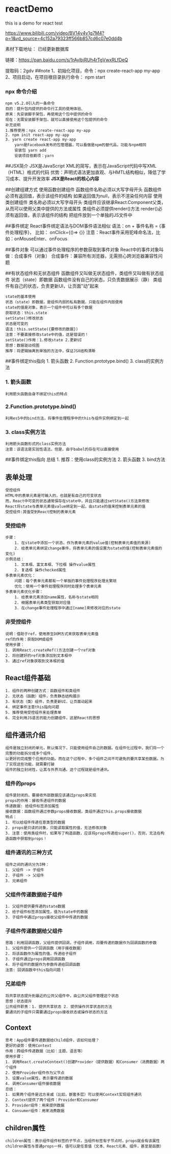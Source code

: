# reactDemo
this is a demo for react test

https://www.bilibili.com/video/BV14y4y1g7M4?p=1&vd_source=4c152a79323ff566b857cd6c07e0dd4b

素材下载地址： 已经更新数据库

链接：https://pan.baidu.com/s/1rAylbjRUh4rTgVwxRLfDeQ

提取码：2gdv
##note
1、初始化项目，命令：npx create-react-app my-app
2、项目启动，在项目根目录执行命令： npm start
### npx 命令介绍
    npm v5.2.0引入的一条命令
    目的：提升包内提供的命令行工具的使用体验、
    原来：先安装脚手架包，再使用这个包中提供的命令
    现在：无需安装脚手架包，就可以直接使用这个包提供的命令
    补充说明
    1.推荐使用：npx create-react-app my-app
    2. npm init react-app my-app
    3. yarn create react-app my-app
        yarn是Facebook发布的包管理器，可以看做是npm的替代品，功能与npm相同
        安装包 yarn add
        安装项目依赖项：yarn

##JSX简介
    JSX是JavaScript XML的简写，表示在JavaScript代码中写XML（HTML）格式的代码
    优势：声明式语法更加直观、与HMTL结构相似，降低了学习成本、提升开发效率
__JSX是React的核心内容__
    
##创建组建方式
    使用函数创建组件
        函数组件名称必须以大写字母开头
        函数组件必须有返回值，表示该组件的结构
        如果返回值为null，表示不渲染任何内容
    使用类创建组件
        类名称必须以大写字母开头
        类组件应该继承React.Component父类，从而可以使用父类中提供的方法或属性
        类组件必须提供render()方法
        render()必须有返回值，表示该组件的结构
    把组件放到一个单独的JS文件中

##事件绑定
    React事件绑定语法与DOM事件语法相似
    语法：on + 事件名称 = {事件处理程序}， 比如： onClick={()=> {}}
    注意：React事件采用驼峰命名法，比如：onMouseEnter、onFocus

##事件对象
    可以通过事件处理程序的参数获取到事件对象
    React中的事件对象叫做：合成事件（对象）
    合成事件：兼容所有浏览器，无需担心跨浏览器兼容性问题

##有状态组件和无状态组件
    函数组件又叫做无状态组件，类组件又叫做有状态组件
    状态（state）即数据
    函数组件没有自己的状态，只负责数据展示（静）
    类组件有自己的状态，负责更新UI，让页面"动"起来

    state的基本使用
    状态（state）即数据，是组件内部的私有数据，只能在组件内部使用
    state的值是对象，表示一个组件中可以有多个数据
    获取状态：this.state
    setState()修改状态
    状态是可变的
    语法：this.setState({要修改的数据})
    注意：不要直接修改state中的值，这是错误的！
    setState()作用：1.修改state 2.更新UI
    思想：数据驱动视图
    推荐：将逻辑抽离到单独的方法中，保证JSX结构清晰

##事件绑定this指向
    1. 箭头函数
    2. Function.prototype.bind()
    3. class的实例方法
### 1. 箭头函数
    利用箭头函数自身不绑定this的特点

### 2.Function.prototype.bind()
    利用es5中的bind方法，将事件处理程序中的this与组件实例绑定到一起

### 3. class实例方法
    利用箭头函数形式的class实例方法
    注意：该语法是实验性语法，但是，由于babel的存在可以直接使用
##事件绑定this指向 总结
    1. 推荐：使用class的实例方法
    2. 箭头函数
    3. bind方法

## 表单处理
    受控组件
    HTML中的表单元素是可输入的，也就是有自己的可变状态
    而，React中可变的状态通常保存在state中，并且只能通过setState()方法来修改
    React将state与表单元素值value绑定到一起，由state的值来控制表单元素的值
    受控组件:其值受到React控制的表单元素

### 受控组件
    步骤：
        1. 在state中添加一个状态，作为表单元素的value值(控制表单元素值的来源)
        2. 给表单元素绑定change事件，将表单元素的值设置为state的值(控制表单元素值的变化)
    示例总结：
        1. 文本框、富文本框、下拉框 操作value属性
        2. 复选框 操作checked属性
    多表单元素优化：
        问题：每个表单元素都有一个单独的事件处理程序处理太繁琐
        优化：使用一个事件处理程序同时处理多个表单元素
    多表单元素优化步骤：
        1. 给表单元素添加name属性，名称与state相同
        2. 根据表单元素类型获取对应值
        3. 在change事件处理程序中通过[name]来修改对应的state
### 非受控组件
    说明：借助于ref，使用原生DOM方式来获取表单元素值
    ref的作用：获取DOM或组件
    使用步骤：
    1. 调用React.createRef()方法创建一个ref对象
    2. 将创建好的ref对象添加到文本框中
    3. 通过ref对象获取到文本框的值

## React组件基础
    1. 组件的两种创建方式：函数组件和类组件
    2. 无状态（函数）组件，负责静态结构展示
    3. 有状态（类）组件，负责更新UI，让页面动起来
    4. 绑定事件注意this指向问题
    5. 推荐使用受控组件来处理表单
    6. 完全利用JS语言的能力创建组件，这是React的思想

## 组件通讯介绍
    组件是独立封闭的单元，默认情况下，只能使用组件自己的数据。在组件化过程中，我们将一个完整的功能拆分成多个组件，
    以更好的完成整个应用的功能。而在这个过程中，多个组件之间不可避免的要共享某些数据。为了实现这些功能，就需要打破
    组件的独立封闭性，让其与外界沟通。这个过程就是组件通讯。

### 组件的props
    组件是封闭的，要接收外部数据应该通过props来实现
    props的作用：接收传递组件的数据
    传递数据: 给组件标签添加属性
    接收数据：函数组件通过参数props接收数据，类组件通过this.props接收数据
    特点：
    1. 可以给组件传递任意类型的数据
    2. props是只读的对象，只能读取属性的值，无法修改对象
    3. 注意：使用类组件时，如果写了构造函数，应该将props传递给super()，否则，无法在构造函数中获取到props！

### 组件通讯的三种方式
    组件之间的通讯分为3种：
    1. 父组件 -> 子组件
    2. 子组件 -> 父组件
    3. 兄弟组件

### 父组件传递数据给子组件
    1. 父组件提供要传递的state数据
    2. 给子组件标签添加属性，值为state中的数据
    3. 子组件中通过props接收父组件中传递的数据

### 子组件传递数据给父组件
    思路：利用回调函数，父组件提供回调，子组件调用，将要传递的数据作为回调函数的参数
    1. 父组件提供一个回调函数（用于接收数据）
    2. 将该函数作为属性的值，传递给子组件
    3. 子组件通过props调用回调函数
    4. 将子组件的数据作为参数传递给回调函数
    注意: 回调函数中this指向问题！

### 兄弟组件
    将共享状态提升到最近的公共父组件中，由公共父组件管理这个状态
    思想：状态提升
    公共组件职责：1. 提供共享状态 2. 提供操作共享状态的方法
    要通讯的子组件只需要通过props接收状态或操作状态的方法

## Context
    思考：App组件要传递数据给Child组件，该如何处理？
    更好的姿势：使用Context
    作用：跨组件传递数据（比如：主题、语言等）
    使用步骤：
    1. 调用React.createContext()创建Provider（提供数据）和Consumer（消费数据）两个组件
    2. 使用Provider组件作为父节点
    3. 设置value属性，表示要传递的数据
    4. 调用Consumer组件接收数据
    总结：
    1. 如果两个组件是远方亲戚（比如，嵌套多层）可以使用Context实现组件通讯
    2. Context提供了两个组件：Provider和Consumer
    3. Provider组件：用来提供数据
    4. Consumer组件：用来消费数据

## children属性
    children属性：表示组件组件标签的子节点，当组件标签有子节点时，props就会有该属性
    children属性与普通props一样，值可以是任意值（文本、React元素、组件，甚至是函数）